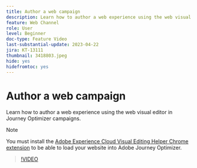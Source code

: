 ```yaml
---
title: Author a web campaign
description: Learn how to author a web experience using the web visual editor in Journey Optimizer campaigns.
feature: Web Channel
role: User
level: Beginner
doc-type: Feature Video
last-substantial-update: 2023-04-22
jira: KT-13111
thumbnail: 3418803.jpeg
hide: yes
hidefromtoc: yes
---
```


# Author a web campaign

Learn how to author a web experience using the web visual editor in Journey Optimizer campaigns.

>[!NOTE]
> You must install the [Adobe Experience Cloud Visual Editing Helper Chrome extension](https://chrome.google.com/webstore/detail/adobe-experience-cloud-vi/kgmjjkfjacffaebgpkpcllakjifppnca) to be able to load your website into Adobe Journey Optimizer.

>[!VIDEO](https://video.tv.adobe.com/v/3418803/?quality=12&learn=on)
